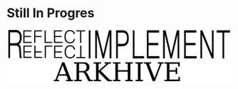# Still In Progres

![image](https://github.com/KylrZhou/Kylrs-Quick-Dictionary/blob/main/Material/REFLECTIMPLEMENTARKHIVE.png)
